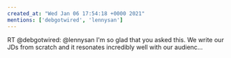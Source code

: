 ```yaml
---
created_at: "Wed Jan 06 17:54:18 +0000 2021"
mentions: ['debgotwired', 'lennysan']
---
```


RT @debgotwired: @lennysan I'm so glad that you asked this. We write our JDs from scratch and it resonates incredibly well with our audienc…